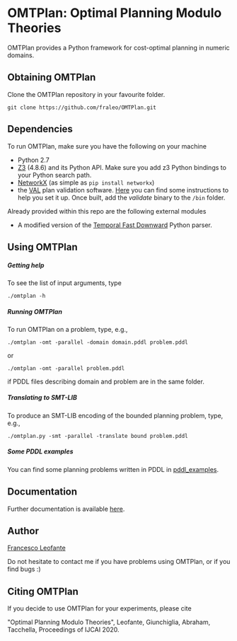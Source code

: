 # OMTPlan: Optimal Planning Modulo Theories

OMTPlan provides a Python framework for cost-optimal planning in numeric domains.


## Obtaining OMTPlan

Clone the OMTPlan repository in your favourite folder.
	
	git clone https://github.com/fraleo/OMTPlan.git


## Dependencies

To run OMTPlan, make sure you have the following on your machine

* Python 2.7
* [Z3](https://github.com/Z3Prover/z3) (4.8.6) and its Python API. Make sure you add z3 Python bindings to your Python search path.
* [NetworkX](https://networkx.github.io/) (as simple as `pip install networkx`)
* the [VAL](https://github.com/KCL-Planning/VAL) plan validation software. [Here](http://www.fast-downward.org/SettingUpVal) you can find some instructions to help you set it up. 
Once built, add the *validate* binary to  the `/bin` folder.



Already provided within this repo are the following external modules

* A modified version of the [Temporal Fast Downward](http://gki.informatik.uni-freiburg.de/tools/tfd/) Python parser.



## Using OMTPlan


##### Getting help

To see the list of input arguments, type

	./omtplan -h


##### Running OMTPlan

To run OMTPlan on a problem, type, e.g.,

	./omtplan -omt -parallel -domain domain.pddl problem.pddl

or

	./omtplan -omt -parallel problem.pddl

if PDDL files describing domain and problem are in the same folder.


##### Translating to SMT-LIB
 
To produce an SMT-LIB encoding of the bounded planning problem, type, e.g.,

	./omtplan.py -smt -parallel -translate bound problem.pddl 
 

##### Some PDDL examples

You can find some planning problems written in PDDL in [pddl_examples](/pddl_examples).


## Documentation

Further documentation is available [here](https://fraleo.github.io/OMTPlan/).


## Author

[Francesco Leofante](https://fraleo.github.io)

Do not hesitate to contact me if you have problems using OMTPlan, or if you find bugs :)


## Citing OMTPlan

If you decide to use OMTPlan for your experiments, please cite

"Optimal Planning Modulo Theories", Leofante, Giunchiglia, Abraham, Tacchella, Proceedings of IJCAI 2020.






